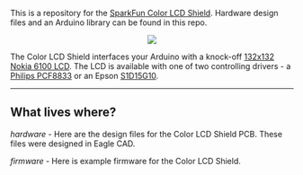 This is a repository for the [SparkFun Color LCD Shield](https://www.sparkfun.com/products/9363). Hardware design files and an Arduino library can be found in this repo.

<div align="center"><a href="http://www.sparkfun.com/products/9363"><img src="http://sfecdn.s3.amazonaws.com/tutorialimages/ColorLCDShieldLanding/lcd-clock-500.JPG"></a></div>

The Color LCD Shield interfaces your Arduino with a knock-off [132x132 Nokia 6100 LCD](https://www.sparkfun.com/products/569). The LCD is available with one of two controlling drivers - a [Philips PCF8833](https://dlnmh9ip6v2uc.cloudfront.net/datasheets/LCD/Color/PCF8833_1.pdf) or an Epson [S1D15G10](https://dlnmh9ip6v2uc.cloudfront.net/datasheets/LCD/Color/S1D15G10D08BE_TM_MF1493_03.pdf).

---

## What lives where?

*hardware* - Here are the design files for the Color LCD Shield PCB. These files were designed in Eagle CAD.

*firmware* - Here is example firmware for the Color LCD Shield.